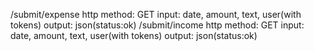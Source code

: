/submit/expense
    http method: GET
    input: date, amount, text, user(with tokens)
    output: json(status:ok)
/submit/income
    http method: GET
    input: date, amount, text, user(with tokens)
    output: json(status:ok)
